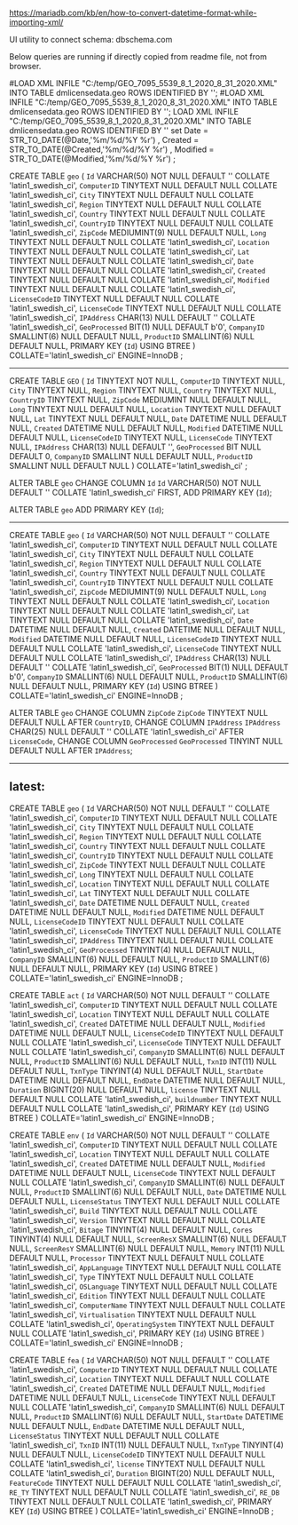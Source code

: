 https://mariadb.com/kb/en/how-to-convert-datetime-format-while-importing-xml/

UI utility to connect schema: dbschema.com


Below queries are running if directly copied from readme file, not from browser.


#LOAD XML INFILE "C:/temp/GEO_7095_5539_8_1_2020_8_31_2020.XML" INTO TABLE dmlicensedata.geo ROWS IDENTIFIED BY '<item>';
#LOAD XML INFILE "C:/temp/GEO_7095_5539_8_1_2020_8_31_2020.XML" INTO TABLE dmlicensedata.geo ROWS IDENTIFIED BY '<item>';
LOAD XML 
	INFILE "C:/temp/GEO_7095_5539_8_1_2020_8_31_2020.XML" 
	INTO TABLE dmlicensedata.geo 
	ROWS IDENTIFIED BY '<item>'
	set Date = STR_TO_DATE(@Date,'%m/%d/%Y %r') ,
       Created = STR_TO_DATE(@Created,'%m/%d/%Y %r') ,
       Modified = STR_TO_DATE(@Modified,'%m/%d/%Y %r')
	;

CREATE TABLE `geo` (
	`Id` VARCHAR(50) NOT NULL DEFAULT '' COLLATE 'latin1_swedish_ci',
	`ComputerID` TINYTEXT NULL DEFAULT NULL COLLATE 'latin1_swedish_ci',
	`City` TINYTEXT NULL DEFAULT NULL COLLATE 'latin1_swedish_ci',
	`Region` TINYTEXT NULL DEFAULT NULL COLLATE 'latin1_swedish_ci',
	`Country` TINYTEXT NULL DEFAULT NULL COLLATE 'latin1_swedish_ci',
	`CountryID` TINYTEXT NULL DEFAULT NULL COLLATE 'latin1_swedish_ci',
	`ZipCode` MEDIUMINT(9) NULL DEFAULT NULL,
	`Long` TINYTEXT NULL DEFAULT NULL COLLATE 'latin1_swedish_ci',
	`Location` TINYTEXT NULL DEFAULT NULL COLLATE 'latin1_swedish_ci',
	`Lat` TINYTEXT NULL DEFAULT NULL COLLATE 'latin1_swedish_ci',
	`Date` TINYTEXT NULL DEFAULT NULL COLLATE 'latin1_swedish_ci',
	`Created` TINYTEXT NULL DEFAULT NULL COLLATE 'latin1_swedish_ci',
	`Modified` TINYTEXT NULL DEFAULT NULL COLLATE 'latin1_swedish_ci',
	`LicenseCodeID` TINYTEXT NULL DEFAULT NULL COLLATE 'latin1_swedish_ci',
	`LicenseCode` TINYTEXT NULL DEFAULT NULL COLLATE 'latin1_swedish_ci',
	`IPAddress` CHAR(13) NULL DEFAULT '' COLLATE 'latin1_swedish_ci',
	`GeoProcessed` BIT(1) NULL DEFAULT b'0',
	`CompanyID` SMALLINT(6) NULL DEFAULT NULL,
	`ProductID` SMALLINT(6) NULL DEFAULT NULL,
	PRIMARY KEY (`Id`) USING BTREE
)
COLLATE='latin1_swedish_ci'
ENGINE=InnoDB
;


----------
CREATE TABLE `GEO` (
	`Id` TINYTEXT NOT NULL,
	`ComputerID` TINYTEXT NULL,
	`City` TINYTEXT NULL,
	`Region` TINYTEXT NULL,
	`Country` TINYTEXT NULL,
	`CountryID` TINYTEXT NULL,
	`ZipCode` MEDIUMINT NULL DEFAULT NULL,
	`Long` TINYTEXT NULL DEFAULT NULL,
	`Location` TINYTEXT NULL DEFAULT NULL,
	`Lat` TINYTEXT NULL DEFAULT NULL,
	`Date` DATETIME NULL DEFAULT NULL,
	`Created` DATETIME NULL DEFAULT NULL,
	`Modified` DATETIME NULL DEFAULT NULL,
	`LicenseCodeID` TINYTEXT NULL,
	`LicenseCode` TINYTEXT NULL,
	`IPAddress` CHAR(13) NULL DEFAULT '',
	`GeoProcessed` BIT NULL DEFAULT 0,
	`CompanyID` SMALLINT NULL DEFAULT NULL,
	`ProductID` SMALLINT NULL DEFAULT NULL
)
COLLATE='latin1_swedish_ci'
;

ALTER TABLE `geo`
	CHANGE COLUMN `Id` `Id` VARCHAR(50) NOT NULL DEFAULT '' COLLATE 'latin1_swedish_ci' FIRST,
	ADD PRIMARY KEY (`Id`);

ALTER TABLE `geo`
	ADD PRIMARY KEY (`Id`);

-------
CREATE TABLE `geo` (
	`Id` VARCHAR(50) NOT NULL DEFAULT '' COLLATE 'latin1_swedish_ci',
	`ComputerID` TINYTEXT NULL DEFAULT NULL COLLATE 'latin1_swedish_ci',
	`City` TINYTEXT NULL DEFAULT NULL COLLATE 'latin1_swedish_ci',
	`Region` TINYTEXT NULL DEFAULT NULL COLLATE 'latin1_swedish_ci',
	`Country` TINYTEXT NULL DEFAULT NULL COLLATE 'latin1_swedish_ci',
	`CountryID` TINYTEXT NULL DEFAULT NULL COLLATE 'latin1_swedish_ci',
	`ZipCode` MEDIUMINT(9) NULL DEFAULT NULL,
	`Long` TINYTEXT NULL DEFAULT NULL COLLATE 'latin1_swedish_ci',
	`Location` TINYTEXT NULL DEFAULT NULL COLLATE 'latin1_swedish_ci',
	`Lat` TINYTEXT NULL DEFAULT NULL COLLATE 'latin1_swedish_ci',
	`Date` DATETIME NULL DEFAULT NULL,
	`Created` DATETIME NULL DEFAULT NULL,
	`Modified` DATETIME NULL DEFAULT NULL,
	`LicenseCodeID` TINYTEXT NULL DEFAULT NULL COLLATE 'latin1_swedish_ci',
	`LicenseCode` TINYTEXT NULL DEFAULT NULL COLLATE 'latin1_swedish_ci',
	`IPAddress` CHAR(13) NULL DEFAULT '' COLLATE 'latin1_swedish_ci',
	`GeoProcessed` BIT(1) NULL DEFAULT b'0',
	`CompanyID` SMALLINT(6) NULL DEFAULT NULL,
	`ProductID` SMALLINT(6) NULL DEFAULT NULL,
	PRIMARY KEY (`Id`) USING BTREE
)
COLLATE='latin1_swedish_ci'
ENGINE=InnoDB
;

ALTER TABLE `geo`
	CHANGE COLUMN `ZipCode` `ZipCode` TINYTEXT NULL DEFAULT NULL AFTER `CountryID`,
	CHANGE COLUMN `IPAddress` `IPAddress` CHAR(25) NULL DEFAULT '' COLLATE 'latin1_swedish_ci' AFTER `LicenseCode`,
	CHANGE COLUMN `GeoProcessed` `GeoProcessed` TINYINT NULL DEFAULT NULL AFTER `IPAddress`;

-------------------------------------
latest:
--------
CREATE TABLE `geo` (
	`Id` VARCHAR(50) NOT NULL DEFAULT '' COLLATE 'latin1_swedish_ci',
	`ComputerID` TINYTEXT NULL DEFAULT NULL COLLATE 'latin1_swedish_ci',
	`City` TINYTEXT NULL DEFAULT NULL COLLATE 'latin1_swedish_ci',
	`Region` TINYTEXT NULL DEFAULT NULL COLLATE 'latin1_swedish_ci',
	`Country` TINYTEXT NULL DEFAULT NULL COLLATE 'latin1_swedish_ci',
	`CountryID` TINYTEXT NULL DEFAULT NULL COLLATE 'latin1_swedish_ci',
	`ZipCode` TINYTEXT NULL DEFAULT NULL COLLATE 'latin1_swedish_ci',
	`Long` TINYTEXT NULL DEFAULT NULL COLLATE 'latin1_swedish_ci',
	`Location` TINYTEXT NULL DEFAULT NULL COLLATE 'latin1_swedish_ci',
	`Lat` TINYTEXT NULL DEFAULT NULL COLLATE 'latin1_swedish_ci',
	`Date` DATETIME NULL DEFAULT NULL,
	`Created` DATETIME NULL DEFAULT NULL,
	`Modified` DATETIME NULL DEFAULT NULL,
	`LicenseCodeID` TINYTEXT NULL DEFAULT NULL COLLATE 'latin1_swedish_ci',
	`LicenseCode` TINYTEXT NULL DEFAULT NULL COLLATE 'latin1_swedish_ci',
	`IPAddress` TINYTEXT NULL DEFAULT NULL COLLATE 'latin1_swedish_ci',
	`GeoProcessed` TINYINT(4) NULL DEFAULT NULL,
	`CompanyID` SMALLINT(6) NULL DEFAULT NULL,
	`ProductID` SMALLINT(6) NULL DEFAULT NULL,
	PRIMARY KEY (`Id`) USING BTREE
)
COLLATE='latin1_swedish_ci'
ENGINE=InnoDB
;

CREATE TABLE `act` (
	`Id` VARCHAR(50) NOT NULL DEFAULT '' COLLATE 'latin1_swedish_ci',
	`ComputerID` TINYTEXT NULL DEFAULT NULL COLLATE 'latin1_swedish_ci',
	`Location` TINYTEXT NULL DEFAULT NULL COLLATE 'latin1_swedish_ci',
	`Created` DATETIME NULL DEFAULT NULL,
	`Modified` DATETIME NULL DEFAULT NULL,
	`LicenseCodeID` TINYTEXT NULL DEFAULT NULL COLLATE 'latin1_swedish_ci',
	`LicenseCode` TINYTEXT NULL DEFAULT NULL COLLATE 'latin1_swedish_ci',
	`CompanyID` SMALLINT(6) NULL DEFAULT NULL,
	`ProductID` SMALLINT(6) NULL DEFAULT NULL,
	`TxnID` INT(11) NULL DEFAULT NULL,
	`TxnType` TINYINT(4) NULL DEFAULT NULL,
	`StartDate` DATETIME NULL DEFAULT NULL,
	`EndDate` DATETIME NULL DEFAULT NULL,
	`Duration` BIGINT(20) NULL DEFAULT NULL,
	`license` TINYTEXT NULL DEFAULT NULL COLLATE 'latin1_swedish_ci',
	`buildnumber` TINYTEXT NULL DEFAULT NULL COLLATE 'latin1_swedish_ci',
	PRIMARY KEY (`Id`) USING BTREE
)
COLLATE='latin1_swedish_ci'
ENGINE=InnoDB
;

CREATE TABLE `env` (
	`Id` VARCHAR(50) NOT NULL DEFAULT '' COLLATE 'latin1_swedish_ci',
	`ComputerID` TINYTEXT NULL DEFAULT NULL COLLATE 'latin1_swedish_ci',
	`Location` TINYTEXT NULL DEFAULT NULL COLLATE 'latin1_swedish_ci',
	`Created` DATETIME NULL DEFAULT NULL,
	`Modified` DATETIME NULL DEFAULT NULL,
	`LicenseCode` TINYTEXT NULL DEFAULT NULL COLLATE 'latin1_swedish_ci',
	`CompanyID` SMALLINT(6) NULL DEFAULT NULL,
	`ProductID` SMALLINT(6) NULL DEFAULT NULL,
	`Date` DATETIME NULL DEFAULT NULL,
	`LicenseStatus` TINYTEXT NULL DEFAULT NULL COLLATE 'latin1_swedish_ci',
	`Build` TINYTEXT NULL DEFAULT NULL COLLATE 'latin1_swedish_ci',
	`Version` TINYTEXT NULL DEFAULT NULL COLLATE 'latin1_swedish_ci',
	`Bitage` TINYINT(4) NULL DEFAULT NULL,
	`Cores` TINYINT(4) NULL DEFAULT NULL,
	`ScreenResX` SMALLINT(6) NULL DEFAULT NULL,
	`ScreenResY` SMALLINT(6) NULL DEFAULT NULL,
	`Memory` INT(11) NULL DEFAULT NULL,
	`Processor` TINYTEXT NULL DEFAULT NULL COLLATE 'latin1_swedish_ci',
   `AppLanguage` TINYTEXT NULL DEFAULT NULL COLLATE 'latin1_swedish_ci',
   `Type` TINYTEXT NULL DEFAULT NULL COLLATE 'latin1_swedish_ci',
   `OSLanguage` TINYTEXT NULL DEFAULT NULL COLLATE 'latin1_swedish_ci',
   `Edition` TINYTEXT NULL DEFAULT NULL COLLATE 'latin1_swedish_ci',
   `ComputerName` TINYTEXT NULL DEFAULT NULL COLLATE 'latin1_swedish_ci',
   `Virtualisation` TINYTEXT NULL DEFAULT NULL COLLATE 'latin1_swedish_ci',
   `OperatingSystem` TINYTEXT NULL DEFAULT NULL COLLATE 'latin1_swedish_ci',
	PRIMARY KEY (`Id`) USING BTREE
)
COLLATE='latin1_swedish_ci'
ENGINE=InnoDB
;

CREATE TABLE `fea` (
	`Id` VARCHAR(50) NOT NULL DEFAULT '' COLLATE 'latin1_swedish_ci',
	`ComputerID` TINYTEXT NULL DEFAULT NULL COLLATE 'latin1_swedish_ci',
	`Location` TINYTEXT NULL DEFAULT NULL COLLATE 'latin1_swedish_ci',
	`Created` DATETIME NULL DEFAULT NULL,
	`Modified` DATETIME NULL DEFAULT NULL,
	`LicenseCode` TINYTEXT NULL DEFAULT NULL COLLATE 'latin1_swedish_ci',
	`CompanyID` SMALLINT(6) NULL DEFAULT NULL,
	`ProductID` SMALLINT(6) NULL DEFAULT NULL,
	`StartDate` DATETIME NULL DEFAULT NULL,
	`EndDate` DATETIME NULL DEFAULT NULL,
	`LicenseStatus` TINYTEXT NULL DEFAULT NULL COLLATE 'latin1_swedish_ci',
	`TxnID` INT(11) NULL DEFAULT NULL,
	`TxnType` TINYINT(4) NULL DEFAULT NULL,
	`LicenseCodeID` TINYTEXT NULL DEFAULT NULL COLLATE 'latin1_swedish_ci',
	`license` TINYTEXT NULL DEFAULT NULL COLLATE 'latin1_swedish_ci',
	`Duration` BIGINT(20) NULL DEFAULT NULL,
    `FeatureCode` TINYTEXT NULL DEFAULT NULL COLLATE 'latin1_swedish_ci',
	`RE_TY` TINYTEXT NULL DEFAULT NULL COLLATE 'latin1_swedish_ci',
	`RE_DB` TINYTEXT NULL DEFAULT NULL COLLATE 'latin1_swedish_ci',
	PRIMARY KEY (`Id`) USING BTREE
)
COLLATE='latin1_swedish_ci'
ENGINE=InnoDB
;